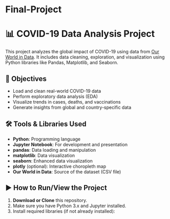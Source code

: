 # Final-Project
# 📊 COVID-19 Data Analysis Project

This project analyzes the global impact of COVID-19 using data from [Our World in Data](https://ourworldindata.org/coronavirus). It includes data cleaning, exploration, and visualization using Python libraries like Pandas, Matplotlib, and Seaborn.

## 🎯 Objectives

- Load and clean real-world COVID-19 data
- Perform exploratory data analysis (EDA)
- Visualize trends in cases, deaths, and vaccinations
- Generate insights from global and country-specific data

## 🛠️ Tools & Libraries Used

- **Python**: Programming language
- **Jupyter Notebook**: For development and presentation
- **pandas**: Data loading and manipulation
- **matplotlib**: Data visualization
- **seaborn**: Enhanced data visualization
- **plotly** (optional): Interactive choropleth map
- **Our World in Data**: Source of the dataset (CSV file)


## ▶️ How to Run/View the Project

1. **Download or Clone** this repository.
2. Make sure you have Python 3.x and Jupyter installed.
3. Install required libraries (if not already installed):
